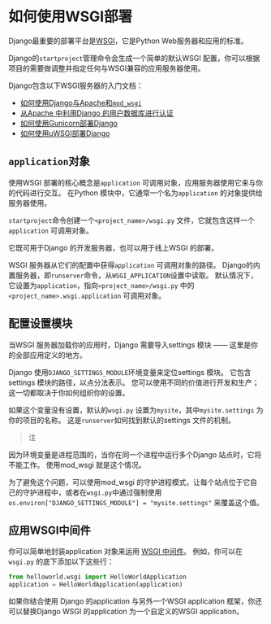 # 如何使用WSGI部署

Django最重要的部署平台是[WSGI](http://www.wsgi.org/)，它是Python Web服务器和应用的标准。

Django的`startproject`管理命令会生成一个简单的默认WSGI 配置，你可以根据项目的需要做调整并指定任何与WSGI兼容的应用服务器使用。

Django包含以下WSGI服务器的入门文档：

- [如何使用Django与Apache和`mod_wsgi`](https://yiyibooks.cn/__trs__/xx/Django_1.11.6/howto/deployment/wsgi/modwsgi.html)
- [从Apache 中利用Django 的用户数据库进行认证](https://yiyibooks.cn/__trs__/xx/Django_1.11.6/howto/deployment/wsgi/apache-auth.html)
- [如何使用Gunicorn部署Django](https://yiyibooks.cn/__trs__/xx/Django_1.11.6/howto/deployment/wsgi/gunicorn.html)
- [如何使用uWSGI部署Django](https://yiyibooks.cn/__trs__/xx/Django_1.11.6/howto/deployment/wsgi/uwsgi.html)

## `application`对象

使用WSGI 部署的核心概念是`application` 可调用对象，应用服务器使用它来与你的代码进行交互。 在Python 模块中，它通常一个名为`application` 的对象提供给服务器使用。

`startproject`命令创建一个`<project_name>/wsgi.py` 文件，它就包含这样一个`application` 可调用对象。

它既可用于Django 的开发服务器，也可以用于线上WSGI 的部署。

WSGI 服务器从它们的配置中获得`application` 可调用对象的路径。 Django的内置服务器，即`runserver`命令，从`WSGI_APPLICATION`设置中读取。 默认情况下，它设置为`application`，指向`<project_name>/wsgi.py` 中的`<project_name>.wsgi.application` 可调用对象。

## 配置设置模块

当WSGI 服务器加载你的应用时，Django 需要导入settings 模块 —— 这里是你的全部应用定义的地方。

Django 使用`DJANGO_SETTINGS_MODULE`环境变量来定位settings 模块。 它包含settings 模块的路径，以点分法表示。 您可以使用不同的价值进行开发和生产；这一切都取决于你如何组织你的设置。

如果这个变量没有设置，默认的`wsgi.py` 设置为`mysite`，其中`mysite.settings` 为你的项目的名称。 这是`runserver`如何找到默认的settings 文件的机制。

> 注

因为环境变量是进程范围的，当你在同一个进程中运行多个Django 站点时，它将不能工作。 使用mod_wsgi 就是这个情况。

为了避免这个问题，可以使用mod_wsgi 的守护进程模式，让每个站点位于它自己的守护进程中，或者在`wsgi.py`中通过强制使用`os.environ["DJANGO_SETTINGS_MODULE"] = "mysite.settings"` 来覆盖这个值。

## 应用WSGI中间件

你可以简单地封装application 对象来运用 [WSGI 中间件](https://www.python.org/dev/peps/pep-3333/#middleware-components-that-play-both-sides)。 例如，你可以在`wsgi.py` 的底下添加以下这些行：

```python
from helloworld.wsgi import HelloWorldApplication
application = HelloWorldApplication(application)
```

如果你结合使用 Django 的application 与另外一个WSGI application 框架，你还可以替换Django WSGI 的application 为一个自定义的WSGI application。
